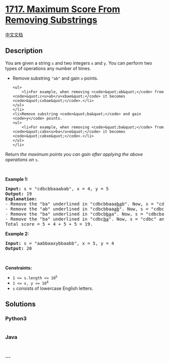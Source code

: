 # [1717. Maximum Score From Removing Substrings](https://leetcode.com/problems/maximum-score-from-removing-substrings)

[中文文档](/solution/1700-1799/1717.Maximum%20Score%20From%20Removing%20Substrings/README.md)

## Description

<p>You are given a string <code>s</code> and two integers <code>x</code> and <code>y</code>. You can perform two types of operations any number of times.</p>

<ul>
	<li>Remove substring <code>&quot;ab&quot;</code> and gain <code>x</code> points.

    <ul>
    	<li>For example, when removing <code>&quot;ab&quot;</code> from <code>&quot;c<u>ab</u>xbae&quot;</code> it becomes <code>&quot;cxbae&quot;</code>.</li>
    </ul>
    </li>
    <li>Remove substring <code>&quot;ba&quot;</code> and gain <code>y</code> points.
    <ul>
    	<li>For example, when removing <code>&quot;ba&quot;</code> from <code>&quot;cabx<u>ba</u>e&quot;</code> it becomes <code>&quot;cabxe&quot;</code>.</li>
    </ul>
    </li>

</ul>

<p>Return <em>the maximum points you can gain after applying the above operations on</em> <code>s</code>.</p>

<p>&nbsp;</p>
<p><strong>Example 1:</strong></p>

<pre>
<strong>Input:</strong> s = &quot;cdbcbbaaabab&quot;, x = 4, y = 5
<strong>Output:</strong> 19
<strong>Explanation:</strong>
- Remove the &quot;ba&quot; underlined in &quot;cdbcbbaaa<u>ba</u>b&quot;. Now, s = &quot;cdbcbbaaab&quot; and 5 points are added to the score.
- Remove the &quot;ab&quot; underlined in &quot;cdbcbbaa<u>ab</u>&quot;. Now, s = &quot;cdbcbbaa&quot; and 4 points are added to the score.
- Remove the &quot;ba&quot; underlined in &quot;cdbcb<u>ba</u>a&quot;. Now, s = &quot;cdbcba&quot; and 5 points are added to the score.
- Remove the &quot;ba&quot; underlined in &quot;cdbc<u>ba</u>&quot;. Now, s = &quot;cdbc&quot; and 5 points are added to the score.
Total score = 5 + 4 + 5 + 5 = 19.</pre>

<p><strong>Example 2:</strong></p>

<pre>
<strong>Input:</strong> s = &quot;aabbaaxybbaabb&quot;, x = 5, y = 4
<strong>Output:</strong> 20
</pre>

<p>&nbsp;</p>
<p><strong>Constraints:</strong></p>

<ul>
	<li><code>1 &lt;= s.length &lt;= 10<sup>5</sup></code></li>
	<li><code>1 &lt;= x, y &lt;= 10<sup>4</sup></code></li>
	<li><code>s</code> consists of lowercase English letters.</li>
</ul>

## Solutions

<!-- tabs:start -->

### **Python3**

```python

```

### **Java**

```java

```

### **...**

```

```

<!-- tabs:end -->
